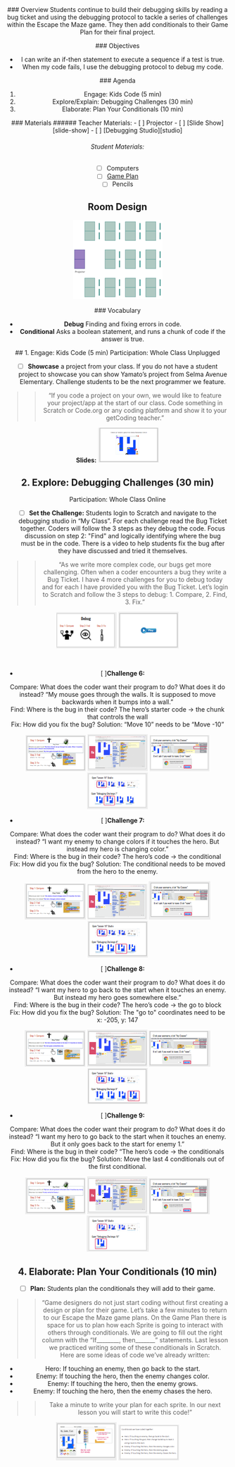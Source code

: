 <header class='header' title='Debugging Conditionals' subtitle='Lesson 17'/>

<notable>
<iconp src='/icons/activity.png'>### Overview</iconp>
Students continue to build their debugging skills by reading a bug ticket and using the debugging protocol to tackle a series of challenges within the Escape the Maze game. They then add conditionals to their Game Plan for their final project.

<iconp src='/icons/objectives.png'>### Objectives</iconp>
- I can write an if-then statement to execute a sequence if a test is true.
- When my code fails, I use the debugging protocol to debug my code.

<iconp src='/icons/agenda.png'>### Agenda</iconp>
1. Engage: Kids Code (5 min)
1. Explore/Explain: Debugging Challenges (30 min)
1. Elaborate: Plan Your Conditionals (10 min)

<note>
<iconp src='/icons/materials.png'>### Materials</iconp>
###### Teacher Materials:
- [ ] Projector
- [ ] [Slide Show][slide-show]
- [ ] [Debugging Studio][studio]

###### Student Materials:
- [ ] Computers
- [ ] [Game Plan][handout]
- [ ] Pencils

</note>

## Room Design
![room](/images/layout-rows.png)

<note>

<iconp src='/icons/vocab.png'>### Vocabulary</iconp>
- **Debug** Finding and fixing errors in code.
- **Conditional** Asks a boolean statement, and runs a chunk of code if the answer is true.

</note>


<pagebreak/>
## 1. Engage: Kids Code (5 min)
Participation: Whole Class Unplugged

- [ ] **Showcase** a project from your class.  If you do not have a student project to showcase you can show Yamato’s project from Selma Avenue Elementary. Challenge students to be the next programmer we feature.

> > “If you code a project on your own, we would like to feature your project/app at the start of our class. Code something in Scratch or Code.org or any coding platform and show it to your getCoding teacher.”

<note>**Slides:** ![slides-KidsCode](./images/slides-kc.png)</note>

##  2. Explore: Debugging Challenges (30 min)
Participation: Whole Class Online

- [ ] **Set the Challenge:** Students login to Scratch and navigate to the debugging studio in “My Class”. For each challenge read the Bug Ticket together. Coders will follow the 3 steps as they debug the code. Focus discussion on step 2: "Find" and logically identifying where the bug must be in the code. There is a video to help students fix the bug after they have discussed and tried it themselves.

> > “As we write more complex code, our bugs get more challenging.  Often when a coder encounters a bug they write a Bug Ticket. I have 4 more challenges for you to debug today and for each I have provided you with the Bug Ticket. Let’s login to Scratch and follow the 3 steps to debug: 1. Compare, 2. Find, 3. Fix.”

<note>![debug-slides](./images/debug.png)
![debug-CodeAlong](./images/CodeAlong.png)</note>

<br/>

- [ ]**Challenge 6:**

<iconp type="question"> Compare: What does the coder want their program to do? What does it do instead?</iconp>
	<iconp type="answer"> “My mouse goes through the walls. It is supposed to move backwards when it bumps into a wall.”</iconp>
<br/><iconp type="question"> Find: Where is the bug in their code?</iconp>
	<iconp type="answer"> The hero’s starter code -> the chunk that controls the wall</iconp>
<br/><iconp type="question"> Fix: How did you fix the bug?</iconp>
	Solution: “Move 10” needs to be “Move -10”

<note>![debugC1-slides](./images/dc6-1.png)
![debugC1-slides](./images/dc6-2.png)
![debugC1-slides](./images/dc6-3.png)
![debugC1-slides](./images/dc6-4.png)</note>

- [ ]**Challenge 7:**

<iconp type="question"> Compare: What does the coder want their program to do? What does it do instead?</iconp>
	<iconp type="answer">“I want my enemy to change colors if it touches the hero. But instead my hero is changing color.”</iconp>
<br/><iconp type="question"> Find: Where is the bug in their code? </iconp>
	<iconp type="answer">The hero’s code -> the conditional </iconp>
<br/><iconp type="question"> Fix: How did you fix the bug? </iconp>
	Solution: The conditional needs to be moved from the hero to the enemy.

<note>![debugC1-slides](./images/dc7-1.png)
![debugC1-slides](./images/dc7-2.png)
![debugC1-slides](./images/dc7-3.png)
![debugC1-slides](./images/dc7-4.png)</note>
<pagebreak/>
- [ ]**Challenge 8:**

<iconp type="question"> Compare: What does the coder want their program to do? What does it do instead?</iconp>
	<iconp type="answer">“I want my hero to go back to the start when it touches an enemy. But instead my hero goes somewhere else.”</iconp>
<br/><iconp type="question"> Find: Where is the bug in their code? </iconp>
	<iconp type="answer">The hero’s code -> the go to block</iconp>
<br/><iconp type="question">Fix: How did you fix the bug? </iconp>
	Solution: The "go to" coordinates need to be x: -205, y: 147

<note>![debugC1-slides](./images/dc8-1.png)
![debugC1-slides](./images/dc8-2.png)
![debugC1-slides](./images/dc8-3.png)
![debugC1-slides](./images/dc8-4.png)</note>

- [ ]**Challenge 9:**

<iconp type="question"> Compare: What does the coder want their program to do? What does it do instead?</iconp>
	<iconp type="answer">“I want my hero to go back to the start when it touches an enemy. But it only goes back to the start for enemy 1.”</iconp>
<br/><iconp type="question"> Find: Where is the bug in their code?</iconp>
	<iconp type="answer">“The hero’s code -> the conditionals </iconp>
<br/><iconp type="question">Fix: How did you fix the bug? </iconp>
	Solution: Move the last 4 conditionals out of the first conditional.

<note>![debugC1-slides](./images/dc9-1.png)
![debugC1-slides](./images/dc9-2.png)
![debugC1-slides](./images/dc9-3.png)
![debugC1-slides](./images/dc9-4.png)</note>
<pagebreak/>

## 4. Elaborate: Plan Your Conditionals (10 min)

- [ ] **Plan:** Students plan the conditionals they will add to their game.

> > “Game designers do not just start coding without first creating a design or plan for their game. Let’s take a few minutes to return to our Escape the Maze game plans. On the Game Plan there is space for us to plan how each Sprite is going to interact with others through conditionals. We are going to fill out the right column with the “If________, then_______” statements. Last lesson we practiced writing some of these conditionals in Scratch. Here are some ideas of code we’ve already written:
- Hero: If touching an enemy, then go back to the start.
- Enemy: If touching the hero, then the enemy changes color.
- Enemy: If touching the hero, then the enemy grows.
- Enemy: If touching the hero, then the enemy chases the hero.

> > Take a minute to write your plan for each sprite. In our next lesson you will start to write this code!”  

<note>![slides-plan1](./images/slides-plan1.png)
![slides-plan2](./images/slides-plan2.png)
</note>

</notable>

[slide-show]: https://docs.google.com/presentation/d/1M_YWoWbDw0JhgFS17fq_8e73WQdM5363brbsHQYjtVM/edit?usp=sharing
[handout]: https://drive.google.com/file/d/0B2wBzr9vcXjPN3hPQmItMndvQ1k/view?usp=sharing
[studio]: https://scratch.mit.edu/studios/3833131/
